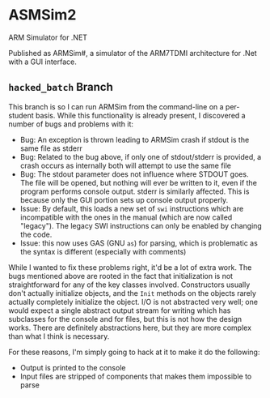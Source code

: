 # ASMSim2
ARM Simulator for .NET

Published as ARMSim#, a simulator of the ARM7TDMI architecture for .Net with a GUI interface.

## `hacked_batch` Branch ##

This branch is so I can run ARMSim from the command-line on a per-student basis.
While this functionality is already present, I discovered a number of bugs and problems with it:

- Bug: An exception is thrown leading to ARMSim crash if stdout is the same file as stderr
- Bug: Related to the bug above, if only one of stdout/stderr is provided, a crash occurs as internally both will attempt to use the same file
- Bug: The stdout parameter does not influence where STDOUT goes.
  The file will be opened, but nothing will ever be written to it, even if the program performs console output.
  stderr is similarly affected.
  This is because only the GUI portion sets up console output properly.
- Issue: By default, this loads a new set of `swi` instructions which are incompatible with the ones in the manual (which are now called "legacy").
  The legacy SWI instructions can only be enabled by changing the code.
- Issue: this now uses GAS (GNU `as`) for parsing, which is problematic as the syntax is different (especially with comments)

While I wanted to fix these problems right, it'd be a lot of extra work.
The bugs mentioned above are rooted in the fact that initialization is not straightforward for any of the key classes involved.
Constructors usually don't actually initialize objects, and the `Init` methods on the objects rarely actually completely initialize the object.
I/O is not abstracted very well; one would expect a single abstract output stream for writing which has subclasses for the console and for files, but this is not how the design works.
There are definitely abstractions here, but they are more complex than what I think is necessary.

For these reasons, I'm simply going to hack at it to make it do the following:

- Output is printed to the console
- Input files are stripped of components that makes them impossible to parse
